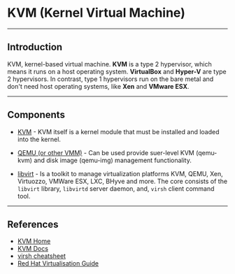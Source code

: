 # KVM (Kernel Virtual Machine)

---

## Introduction

KVM, kernel-based virtual machine. __KVM__ is a type 2 hypervisor, which means it runs on a host operating system. __VirtualBox__ and __Hyper-V__ are type 2 hypervisors. In contrast, type 1 hypervisors run on the bare metal and don't need host operating systems, like __Xen__ and __VMware ESX__.

---

## Components

* [KVM](https://www.linux-kvm.org/page/Main_Page) - KVM itself is a kernel module that must be installed and loaded into the kernel.

* [QEMU (or other VMM)](https://www.qemu.org/) - Can be used provide suer-level KVM (qemu-kvm) and disk image (qemu-img) management functionality.

* [libvirt](https://libvirt.org/) - Is a toolkit to manage virtualization platforms KVM, QEMU, Xen, Virtuozzo, VMWare ESX, LXC, BHyve and more. The core consists of the `libvirt` library, `libvirtd` server daemon, and, `virsh` client command tool.

---

## References
* [KVM Home](http://www.linux-kvm.org/page/Main_Page)
* [KVM Docs](http://www.linux-kvm.org/page/Documents)
* [virsh cheatsheet](https://help.ubuntu.com/community/KVM/Virsh)
* [Red Hat Virtualisation Guide](https://access.redhat.com/documentation/en-us/red_hat_enterprise_linux/7/html/virtualization_deployment_and_administration_guide/)
